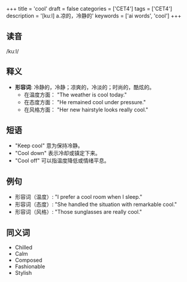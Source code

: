 +++
title = 'cool'
draft = false
categories = ['CET4']
tags = ['CET4']
description = '[kuːl] a.凉的，冷静的'
keywords = ['ai words', 'cool']
+++

## 读音
/kuːl/

## 释义
- **形容词**: 冷静的，冷静；凉爽的，冷淡的；时尚的，酷炫的。
  - 在温度方面： "The weather is cool today."
  - 在态度方面： "He remained cool under pressure."
  - 在风格方面： "Her new hairstyle looks really cool."

## 短语
- "Keep cool" 意为保持冷静。
- "Cool down" 表示冷却或镇定下来。
- "Cool off" 可以指温度降低或情绪平息。

## 例句
- 形容词（温度）: "I prefer a cool room when I sleep."
- 形容词（态度）: "She handled the situation with remarkable cool."
- 形容词（风格）: "Those sunglasses are really cool."

## 同义词
- Chilled
- Calm
- Composed
- Fashionable
- Stylish

